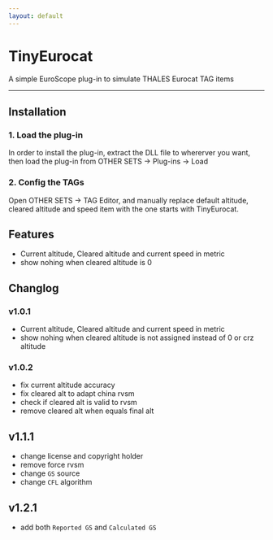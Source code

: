 ```yaml
---
layout: default
---
```


# TinyEurocat

A simple EuroScope plug-in to simulate THALES Eurocat TAG items

<hr>

## Installation

### 1. Load the plug-in

In order to install the plug-in, extract the DLL file to whererver you want, then load the plug-in from OTHER SETS -> Plug-ins -> Load

### 2. Config the TAGs

Open OTHER SETS -> TAG Editor, and manually replace default altitude, cleared altitude and speed item with the one starts with TinyEurocat.

## Features
 - Current altitude, Cleared altitude and current speed in metric
 - show nohing when cleared altitude is 0

## Changlog

### v1.0.1

 - Current altitude, Cleared altitude and current speed in metric
 - show nohing when cleared altitude is not assigned instead of 0 or crz altitude

### v1.0.2

 - fix current altitude accuracy
 - fix cleared alt to adapt china rvsm
 - check if cleared alt is valid to rvsm
 - remove cleared alt when equals final alt

## v1.1.1

 - change license and copyright holder
 - remove force rvsm
 - change ``GS`` source
 - change ``CFL`` algorithm

## v1.2.1

 - add both ``Reported GS`` and ``Calculated GS``